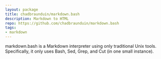 ```yaml
---
layout: package
title: chadbraunduin/markdown.bash
description: Markdown to HTML
repo: https://github.com/chadbraunduin/markdown.bash
tags:
- markdown
---
```


markdown.bash is a Markdown interpreter using only traditional Unix tools. Specifically, it only uses Bash, Sed, Grep, and Cut (in one small instance).

